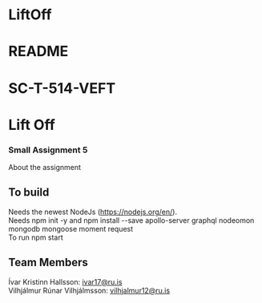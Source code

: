 # LiftOff
# README  
# SC-T-514-VEFT  
# Lift Off  
### Small Assignment 5  
About the assignment

## To build
Needs the newest NodeJs (https://nodejs.org/en/).    
Needs npm init -y and npm install --save apollo-server graphql nodeomon mongodb mongoose moment request   
To run npm start  


## Team Members  
Ívar Kristinn Hallsson: ivar17@ru.is      
Vilhjálmur Rúnar Vilhjálmsson: vilhjalmur12@ru.is 